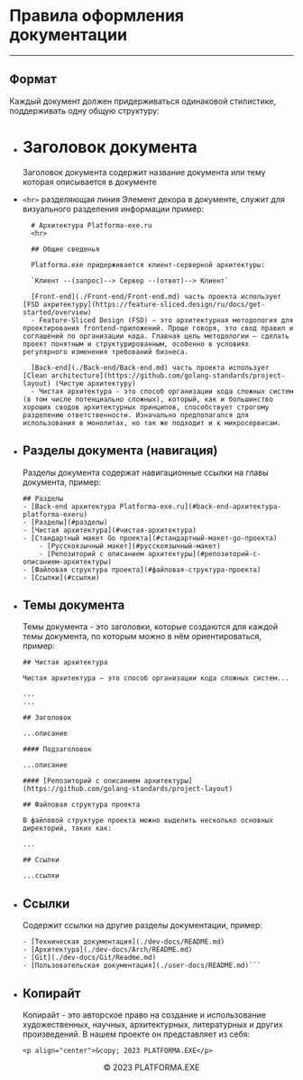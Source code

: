 # Правила оформления документации
<hr>

## Формат

Каждый документ должен придерживаться одинаковой стилистике, поддерживать одну общую структуру:

- # Заголовок документа
    Заголовок документа содержит название документа или тему которая описывается в документе
- `<hr>` разделяющая линия
  Элемент декора в документе, служит для визуального разделения информации пример:

  ```
    # Архитектура Platforma-exe.ru
    <hr>

    ## Общие сведенья

    Platforma.exe придерживается клиент-серверной архитектуры: 

    `Клиент --(запрос)--> Сервер --(ответ)--> Клиент`

    [Front-end](./Front-end/Front-end.md) часть проекта использует [FSD ахритектуру](https://feature-sliced.design/ru/docs/get-started/overview)
    - Feature-Sliced Design (FSD) — это архитектурная методология для проектирования frontend-приложений. Проще говоря, это свод правил и соглашений по организации кода. Главная цель методологии — сделать проект понятным и структурированным, особенно в условиях регулярного изменения требований бизнеса.

    [Back-end](./Back-end/Back-end.md) часть проекта использует [Clean architecture](https://github.com/golang-standards/project-layout) (Чистую архитектуру)
    - Чистая архитектура - это способ организации кода сложных систем (в том числе потенциально сложных), который, как и большинство хороших сводов архитектурных принципов, способствует строгому разделению ответственности. Изначально предполагался для использования в монолитах, но так же подходит и к микросервисам.
  ```
    
- ## Разделы документа (навигация)
    Разделы документа содержат навигационные ссылки на главы документа, пример:

    ```
    ## Разделы
    - [Back-end архитектура Platforma-exe.ru](#back-end-архитектура-platforma-exeru)
    - [Разделы](#разделы)
    - [Чистая архитектура](#чистая-архитектура)
    - [Стандартный макет Go проекта](#стандартный-макет-go-проекта)
        - [Русскоязычный макет](#русскоязычный-макет)
        - [Репозиторий с описанием архитектуры](#репозиторий-с-описанием-архитектуры)
    - [Файловая структура проекта](#файловая-структура-проекта)
    - [Ссылки](#ссылки)
    ```
- ## Темы документа
    Темы документа - это заголовки, которые создаются для каждой темы документа, по которым можно в нём ориентироваться, пример:

    ```
    ## Чистая архитектура

    Чистая архитектура — это способ организации кода сложных систем...

    ...
    ...

    ## Заголовок

    ...описание

    #### Подзаголовок

    ...описание

    #### [Репозиторий с описанием архитектуры](https://github.com/golang-standards/project-layout)

    ## Файловая структура проекта

    В файловой структуре проекта можно выделить несколько основных директорий, таких как:

   ...

    ## Ссылки

    ...ссылки

    ```

- ## Ссылки
    Содержит ссылки на другие разделы документации, пример:
    ```
    - [Техническая документация](./dev-docs/README.md)
    - [Архитектура](./dev-docs/Arch/README.md)
    - [Git](./dev-docs/Git/Readme.md)
    - [Пользовательская документация](./user-docs/README.md)```
- ## Копирайт
    Копирайт - это авторское право на создание и использование художественных, научных, архитектурных, литературных и других произведений. В нашем проекте он представляет из себя:

    ```
    <p align="center">&copy; 2023 PLATFORMA.EXE</p>
    ```

<p align="center">&copy; 2023 PLATFORMA.EXE</p>
